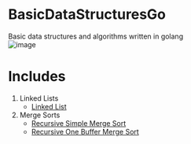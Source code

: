 # BasicDataStructuresGo
Basic data structures and algorithms written in golang<br>
![image](https://user-images.githubusercontent.com/68335351/168394856-44467cd7-70b8-4775-99f0-513219b82470.png)


# Includes
1. Linked Lists
    - [Linked List](./linked_list.go)
2. Merge Sorts
    - [Recursive Simple Merge Sort](./rec_simple_mergesort.go)
    - [Recursive One Buffer Merge Sort](./rec_onebuffer_mergesort.go)


